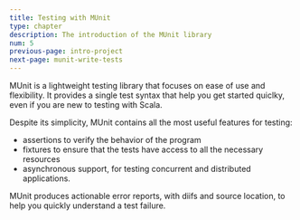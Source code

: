 ```yaml
---
title: Testing with MUnit
type: chapter
description: The introduction of the MUnit library
num: 5
previous-page: intro-project
next-page: munit-write-tests
---
```


MUnit is a lightweight testing library that focuses on ease of use and flexibility. It provides a single test syntax that help you get started quiclky, even if you are new to testing with Scala.

Despite its simplicity, MUnit contains all the most useful features for testing:
- assertions to verify the behavior of the program
- fixtures to ensure that the tests have access to all the necessary resources
- asynchronous support, for testing concurrent and distributed applications.

MUnit produces actionable error reports, with diifs and source location, to help you quickly understand a test failure.
